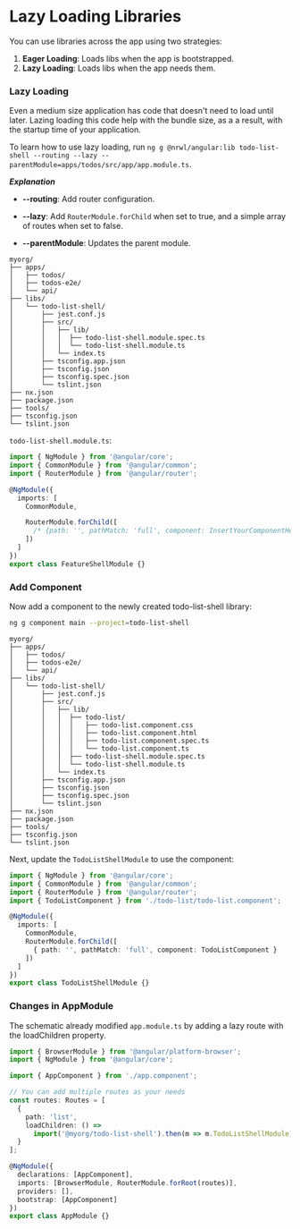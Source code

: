 # Lazy Loading Libraries

You can use libraries across the app using two strategies:

1. **Eager Loading**: Loads libs when the app is bootstrapped.
2. **Lazy Loading**: Loads libs when the app needs them.

### Lazy Loading

Even a medium size application has code that doesn't need to load until later. Lazing loading this code help with the bundle size, as a a result, with the startup time of your application.

To learn how to use lazy loading, run `ng g @nrwl/angular:lib todo-list-shell --routing --lazy --parentModule=apps/todos/src/app/app.module.ts`.

_**Explanation**_

- **--routing**: Add router configuration.

- **--lazy**: Add `RouterModule.forChild` when set to true, and a simple array of routes when set to false.

- **--parentModule**: Updates the parent module.

```treeview
myorg/
├── apps/
│   ├── todos/
│   ├── todos-e2e/
│   └── api/
├── libs/
│   └── todo-list-shell/
│       ├── jest.conf.js
│       ├── src/
│       │   ├── lib/
│       │   │  ├── todo-list-shell.module.spec.ts
│       │   │  └── todo-list-shell.module.ts
│       │   └── index.ts
│       ├── tsconfig.app.json
│       ├── tsconfig.json
│       ├── tsconfig.spec.json
│       └── tslint.json
├── nx.json
├── package.json
├── tools/
├── tsconfig.json
└── tslint.json
```

`todo-list-shell.module.ts`:

```typescript
import { NgModule } from '@angular/core';
import { CommonModule } from '@angular/common';
import { RouterModule } from '@angular/router';

@NgModule({
  imports: [
    CommonModule,

    RouterModule.forChild([
      /* {path: '', pathMatch: 'full', component: InsertYourComponentHere} */
    ])
  ]
})
export class FeatureShellModule {}
```

### Add Component

Now add a component to the newly created todo-list-shell library:

```bash
ng g component main --project=todo-list-shell
```

```treeview
myorg/
├── apps/
│   ├── todos/
│   ├── todos-e2e/
│   └── api/
├── libs/
│   └── todo-list-shell/
│       ├── jest.conf.js
│       ├── src/
│       │   ├── lib/
│       │   │  ├── todo-list/
│       │   │  │   ├── todo-list.component.css
│       │   │  │   ├── todo-list.component.html
│       │   │  │   ├── todo-list.component.spec.ts
│       │   │  │   └── todo-list.component.ts
│       │   │  ├── todo-list-shell.module.spec.ts
│       │   │  └── todo-list-shell.module.ts
│       │   └── index.ts
│       ├── tsconfig.app.json
│       ├── tsconfig.json
│       ├── tsconfig.spec.json
│       └── tslint.json
├── nx.json
├── package.json
├── tools/
├── tsconfig.json
└── tslint.json
```

Next, update the `TodoListShellModule` to use the component:

```typescript
import { NgModule } from '@angular/core';
import { CommonModule } from '@angular/common';
import { RouterModule } from '@angular/router';
import { TodoListComponent } from './todo-list/todo-list.component';

@NgModule({
  imports: [
    CommonModule,
    RouterModule.forChild([
      { path: '', pathMatch: 'full', component: TodoListComponent }
    ])
  ]
})
export class TodoListShellModule {}
```

### Changes in AppModule

The schematic already modified `app.module.ts` by adding a lazy route with the loadChildren property.

```typescript
import { BrowserModule } from '@angular/platform-browser';
import { NgModule } from '@angular/core';

import { AppComponent } from './app.component';

// You can add multiple routes as your needs
const routes: Routes = [
  {
    path: 'list',
    loadChildren: () =>
      import('@myorg/todo-list-shell').then(m => m.TodoListShellModule)
  }
];

@NgModule({
  declarations: [AppComponent],
  imports: [BrowserModule, RouterModule.forRoot(routes)],
  providers: [],
  bootstrap: [AppComponent]
})
export class AppModule {}
```
